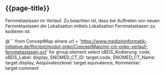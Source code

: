 ## {{page-title}}

Fernmetastasen im Verlauf. Zu beachten ist, dass bei Auftreten von neuen Fernmetastasen die Lokalisation mittels Lokalisation Fernmetastasen zu kodieren ist. 



@```
from ConceptMap 
where url = 'https://www.medizininformatik-initiative.de/fhir/ext/modul-onko/ConceptMap/mii-cm-onko-verlauf-fernmetastasen-sct' 
    for group.element
        select 
            oBDS_Kodierung: code, 
            oBDS_Label: display, 
            SNOMED_CT_ID: target.code, 
            SNOMED_CT_Name: target.display, 
            Aequivalenzlevel: target.equivalence, 
            Kommentar: target.comment  
```